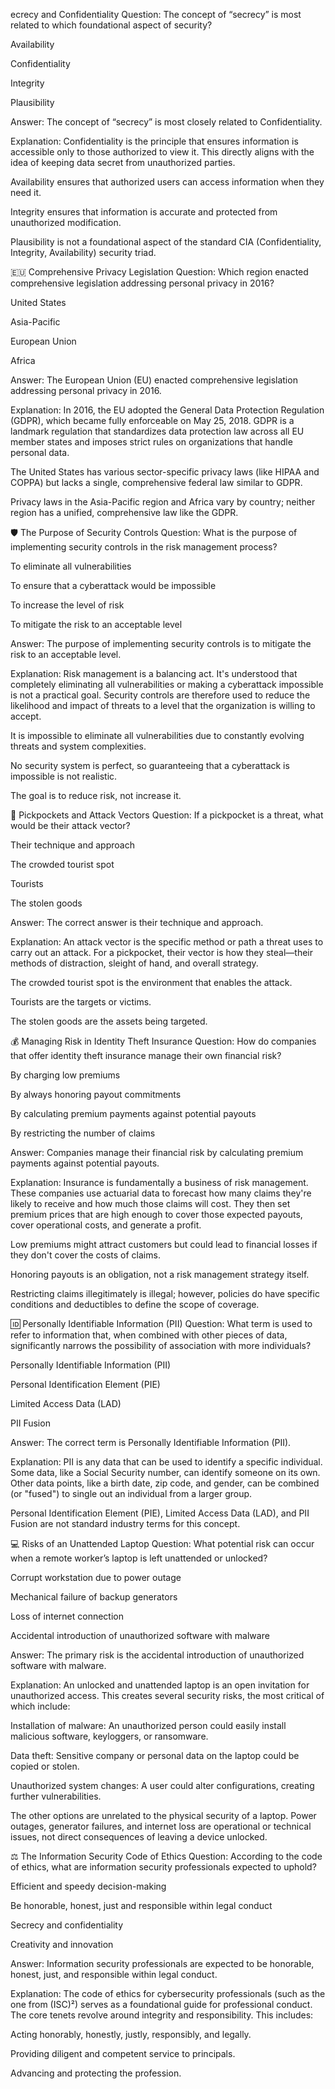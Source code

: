 ecrecy and Confidentiality
Question: The concept of “secrecy” is most related to which foundational aspect of security?

Availability

Confidentiality

Integrity

Plausibility

Answer: The concept of “secrecy” is most closely related to Confidentiality.

Explanation: Confidentiality is the principle that ensures information is accessible only to those authorized to view it. This directly aligns with the idea of keeping data secret from unauthorized parties.

Availability ensures that authorized users can access information when they need it.

Integrity ensures that information is accurate and protected from unauthorized modification.

Plausibility is not a foundational aspect of the standard CIA (Confidentiality, Integrity, Availability) security triad.

🇪🇺 Comprehensive Privacy Legislation
Question: Which region enacted comprehensive legislation addressing personal privacy in 2016?

United States

Asia-Pacific

European Union

Africa

Answer: The European Union (EU) enacted comprehensive legislation addressing personal privacy in 2016.

Explanation: In 2016, the EU adopted the General Data Protection Regulation (GDPR), which became fully enforceable on May 25, 2018. GDPR is a landmark regulation that standardizes data protection law across all EU member states and imposes strict rules on organizations that handle personal data.

The United States has various sector-specific privacy laws (like HIPAA and COPPA) but lacks a single, comprehensive federal law similar to GDPR.

Privacy laws in the Asia-Pacific region and Africa vary by country; neither region has a unified, comprehensive law like the GDPR.

🛡️ The Purpose of Security Controls
Question: What is the purpose of implementing security controls in the risk management process?

To eliminate all vulnerabilities

To ensure that a cyberattack would be impossible

To increase the level of risk

To mitigate the risk to an acceptable level

Answer: The purpose of implementing security controls is to mitigate the risk to an acceptable level.

Explanation: Risk management is a balancing act. It's understood that completely eliminating all vulnerabilities or making a cyberattack impossible is not a practical goal. Security controls are therefore used to reduce the likelihood and impact of threats to a level that the organization is willing to accept.

It is impossible to eliminate all vulnerabilities due to constantly evolving threats and system complexities.

No security system is perfect, so guaranteeing that a cyberattack is impossible is not realistic.

The goal is to reduce risk, not increase it.

👣 Pickpockets and Attack Vectors
Question: If a pickpocket is a threat, what would be their attack vector?

Their technique and approach

The crowded tourist spot

Tourists

The stolen goods

Answer: The correct answer is their technique and approach.

Explanation: An attack vector is the specific method or path a threat uses to carry out an attack. For a pickpocket, their vector is how they steal—their methods of distraction, sleight of hand, and overall strategy.

The crowded tourist spot is the environment that enables the attack.

Tourists are the targets or victims.

The stolen goods are the assets being targeted.

💰 Managing Risk in Identity Theft Insurance
Question: How do companies that offer identity theft insurance manage their own financial risk?

By charging low premiums

By always honoring payout commitments

By calculating premium payments against potential payouts

By restricting the number of claims

Answer: Companies manage their financial risk by calculating premium payments against potential payouts.

Explanation: Insurance is fundamentally a business of risk management. These companies use actuarial data to forecast how many claims they're likely to receive and how much those claims will cost. They then set premium prices that are high enough to cover those expected payouts, cover operational costs, and generate a profit.

Low premiums might attract customers but could lead to financial losses if they don't cover the costs of claims.

Honoring payouts is an obligation, not a risk management strategy itself.

Restricting claims illegitimately is illegal; however, policies do have specific conditions and deductibles to define the scope of coverage.

🆔 Personally Identifiable Information (PII)
Question: What term is used to refer to information that, when combined with other pieces of data, significantly narrows the possibility of association with more individuals?

Personally Identifiable Information (PII)

Personal Identification Element (PIE)

Limited Access Data (LAD)

PII Fusion

Answer: The correct term is Personally Identifiable Information (PII).

Explanation: PII is any data that can be used to identify a specific individual. Some data, like a Social Security number, can identify someone on its own. Other data points, like a birth date, zip code, and gender, can be combined (or "fused") to single out an individual from a larger group.

Personal Identification Element (PIE), Limited Access Data (LAD), and PII Fusion are not standard industry terms for this concept.

💻 Risks of an Unattended Laptop
Question: What potential risk can occur when a remote worker’s laptop is left unattended or unlocked?

Corrupt workstation due to power outage

Mechanical failure of backup generators

Loss of internet connection

Accidental introduction of unauthorized software with malware

Answer: The primary risk is the accidental introduction of unauthorized software with malware.

Explanation: An unlocked and unattended laptop is an open invitation for unauthorized access. This creates several security risks, the most critical of which include:

Installation of malware: An unauthorized person could easily install malicious software, keyloggers, or ransomware.

Data theft: Sensitive company or personal data on the laptop could be copied or stolen.

Unauthorized system changes: A user could alter configurations, creating further vulnerabilities.

The other options are unrelated to the physical security of a laptop. Power outages, generator failures, and internet loss are operational or technical issues, not direct consequences of leaving a device unlocked.

⚖️ The Information Security Code of Ethics
Question: According to the code of ethics, what are information security professionals expected to uphold?

Efficient and speedy decision-making

Be honorable, honest, just and responsible within legal conduct

Secrecy and confidentiality

Creativity and innovation

Answer: Information security professionals are expected to be honorable, honest, just, and responsible within legal conduct.

Explanation: The code of ethics for cybersecurity professionals (such as the one from (ISC)²) serves as a foundational guide for professional conduct. The core tenets revolve around integrity and responsibility. This includes:

Acting honorably, honestly, justly, responsibly, and legally.

Providing diligent and competent service to principals.

Advancing and protecting the profession.
